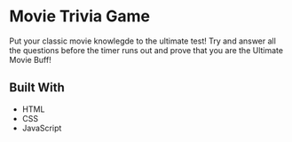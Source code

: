 # Movie Trivia Game

Put your classic movie knowlegde to the ultimate test! Try and answer all the questions before the timer runs out and prove that you are the Ultimate Movie Buff!

## Built With

* HTML
* CSS
* JavaScript